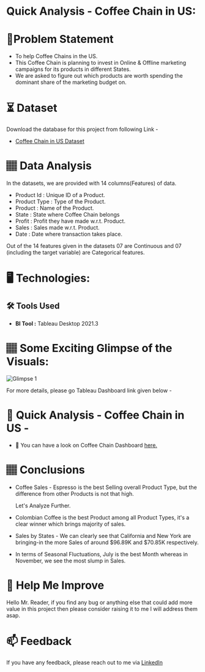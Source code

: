 # Quick Analysis - Coffee Chain in US:

# 📝Problem Statement
* To help Coffee Chains in the US.
* This Coffee Chain is planning to invest in Online & Offline marketing campaigns for its products in different States.
* We are asked to figure out which products are worth spending the dominant share of the marketing budget on.

# ⏳ Dataset
Download the database for this project from following Link -
* [Coffee Chain in US Dataset](https://github.com/Lokesh-Attarde/Quick-Analysis_Coffee-Chain-in-US/blob/bc02a8da15ee178a415bfea31e2daf72af47868f/CoffeeChain-SimplifiedData.csv)

# 🏽‍ Data Analysis
In the datasets, we are provided with 14 columns(Features) of data.

* Product Id : Unique ID of a Product.
* Product Type : Type of the Product.
* Product : Name of the Product.
* State : State where Coffee Chain belongs
* Profit : Profit they have made w.r.t. Product.
* Sales : Sales made w.r.t. Product.
* Date : Date where transaction takes place.

Out of the 14 features given in the datasets 07 are Continuous and 07 (including the target variable) are Categorical features.

# 🖥️ Technologies:
## 🛠️ Tools Used
* **BI Tool :** Tableau Desktop 2021.3

# 🏽‍ Some Exciting Glimpse of the Visuals:
![Glimpse 1](https://user-images.githubusercontent.com/84115928/139469628-9b5e71b6-ffff-4448-a00e-e117a4776c4a.gif)

For more details, please go Tableau Dashboard link given below -

# 🎯 Quick Analysis - Coffee Chain in US -
- 🌱 You can have a look on Coffee Chain Dashboard [here.](https://public.tableau.com/views/UpdatedQuickAnalysisCoffeeChaininUS/Dashboard1CoffeeChainQuickAnalysis?:language=en-US&:display_count=n&:origin=viz_share_link)

# 🏽‍ Conclusions
* Coffee Sales - Espresso is the best Selling overall Product Type, but the difference from other Products is not that high.
  
  Let's Analyze Further.

* Colombian Coffee is the best Product among all Product Types, it's a clear winner which brings majority of sales.
* Sales by States - We can clearly see that California and New York are bringing-in the more Sales of around $96.89K and $70.85K respectively.
* In terms of Seasonal Fluctuations, July is the best Month whereas in November, we see the most slump in Sales.

# 🎉 Help Me Improve
Hello Mr. Reader, if you find any bug or anything else that could add more value in this project then please consider raising it to me I will address them asap.
  
# 📫 Feedback
If you have any feedback, please reach out to me via [LinkedIn](https://www.linkedin.com/in/lokesh-attarde-145086141/)
